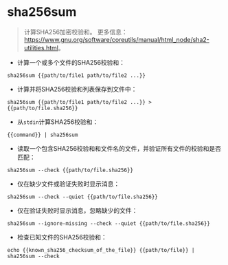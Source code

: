 # sha256sum

> 计算SHA256加密校验和。
> 更多信息：<https://www.gnu.org/software/coreutils/manual/html_node/sha2-utilities.html>。

- 计算一个或多个文件的SHA256校验和：

`sha256sum {{path/to/file1 path/to/file2 ...}}`

- 计算并将SHA256校验和列表保存到文件中：

`sha256sum {{path/to/file1 path/to/file2 ...}} > {{path/to/file.sha256}}`

- 从`stdin`计算SHA256校验和：

`{{command}} | sha256sum`

- 读取一个包含SHA256校验和和文件名的文件，并验证所有文件的校验和是否匹配：

`sha256sum --check {{path/to/file.sha256}}`

- 仅在缺少文件或验证失败时显示消息：

`sha256sum --check --quiet {{path/to/file.sha256}}`

- 仅在验证失败时显示消息，忽略缺少的文件：

`sha256sum --ignore-missing --check --quiet {{path/to/file.sha256}}`

- 检查已知文件的SHA256校验和：

`echo {{known_sha256_checksum_of_the_file}} {{path/to/file}} | sha256sum --check`